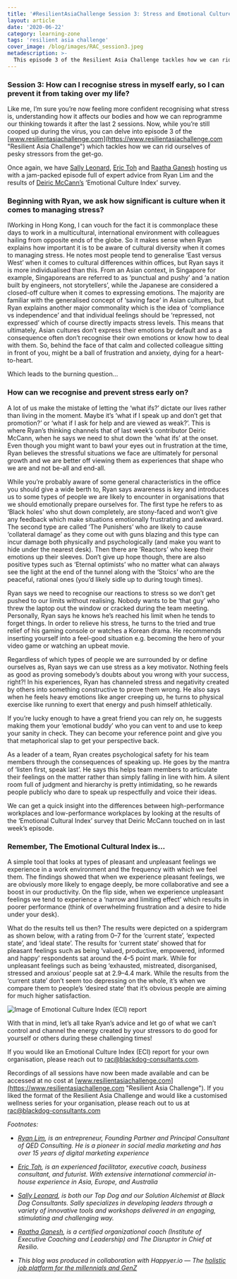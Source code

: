 ```yaml
---
title: '#ResilientAsiaChallenge Session 3: Stress and Emotional Culture'
layout: article
date: '2020-06-22'
category: learning-zone
tags: 'resilient asia challenge'
cover_image: /blog/images/RAC_session3.jpeg
metadescription: >-
  This episode 3 of the Resilient Asia Challenge tackles how we can rid ourselves of pesky stressors from the get-go.
---
```


### Session 3: How can I recognise stress in myself early, so I can prevent it from taking over my life?

Like me, I’m sure you’re now feeling more confident recognising what stress is, understanding how it affects our bodies and how we can reprogramme our thinking towards it after the last 2 sessions. Now, while you’re still cooped up during the virus, you can delve into episode 3 of the [www.resilientasiachallenge.com](https://www.resilientasiachallenge.com "Resilient Asia Challenge") which tackles how we can rid ourselves of pesky stressors from the get-go.

Once again, we have [Sally Leonard](https://www.linkedin.com/in/sallyleonard/ "Sally Leonard"), [Eric Toh](https://www.linkedin.com/in/erictoh/ "Eric Toh") and [Raatha Ganesh](https://www.linkedin.com/in/raathaganesh/ "Raatha Ganesh") hosting us with a jam-packed episode full of expert advice from Ryan Lim and the results of [Deiric McCann’s](https://www.linkedin.com/in/deiricmccann/ "Deiric McCann") ‘Emotional Culture Index’ survey.

### Beginning with Ryan, we ask how significant is culture when it comes to managing stress?
IWorking in Hong Kong, I can vouch for the fact it is commonplace these days to work in a multicultural, international environment with colleagues hailing from opposite ends of the globe. So it makes sense when Ryan explains how important it is to be aware of cultural diversity when it comes to managing stress. He notes most people tend to generalise ‘East versus West’ when it comes to cultural differences within offices, but Ryan says it is more individualised than this. From an Asian context, in Singapore for example, Singaporeans are referred to as ‘punctual and pushy’ and ‘a nation built by engineers, not storytellers’, while the Japanese are considered a closed-off culture when it comes to expressing emotions. The majority are familiar with the generalised concept of ‘saving face’ in Asian cultures, but Ryan explains another major commonality which is the idea of ‘compliance vs independence’ and that individual feelings should be ‘repressed, not expressed’ which of course directly impacts stress levels. This means that ultimately, Asian cultures don’t express their emotions by default and as a consequence often don’t recognise their own emotions or know how to deal with them. So, behind the face of that calm and collected colleague sitting in front of you, might be a ball of frustration and anxiety, dying for a heart-to-heart.

Which leads to the burning question…

### How can we recognise and prevent stress early on?
A lot of us make the mistake of letting the ‘what ifs?’ dictate our lives rather than living in the moment. Maybe it’s ‘what if I speak up and don’t get that promotion?’ or ‘what if I ask for help and are viewed as weak?’. This is where Ryan’s thinking channels that of last week’s contributor Deiric McCann, when he says we need to shut down the ‘what ifs’ at the onset. Even though you might want to bawl your eyes out in frustration at the time, Ryan believes the stressful situations we face are ultimately for personal growth and we are better off viewing them as experiences that shape who we are and not be-all and end-all.

While you’re probably aware of some general characteristics in the office you should give a wide berth to, Ryan says awareness is key and introduces us to some types of people we are likely to encounter in organisations that we should emotionally prepare ourselves for. The first type he refers to as ‘Black holes’ who shut down completely, are stony-faced and won’t give any feedback which make situations emotionally frustrating and awkward. The second type are called ‘The Punishers’ who are likely to cause ‘collateral damage’ as they come out with guns blazing and this type can incur damage both physically and psychologically (and make you want to hide under the nearest desk). Then there are ‘Reactors’ who keep their emotions up their sleeves. Don’t give up hope though, there are also positive types such as ‘Eternal optimists’ who no matter what can always see the light at the end of the tunnel along with the ‘Stoics’ who are the peaceful, rational ones (you’d likely sidle up to during tough times).

Ryan says we need to recognise our reactions to stress so we don’t get pushed to our limits without realising. Nobody wants to be ‘that guy’ who threw the laptop out the window or cracked during the team meeting. Personally, Ryan says he knows he’s reached his limit when he tends to forget things. In order to relieve his stress, he turns to the tried and true relief of his gaming console or watches a Korean drama. He recommends inserting yourself into a feel-good situation e.g. becoming the hero of your video game or watching an upbeat movie.

Regardless of which types of people we are surrounded by or define ourselves as, Ryan says we can use stress as a key motivator. Nothing feels as good as proving somebody’s doubts about you wrong with your success, right?! In his experiences, Ryan has channeled stress and negativity created by others into something constructive to prove them wrong. He also says when he feels heavy emotions like anger creeping up, he turns to physical exercise like running to exert that energy and push himself athletically.

If you’re lucky enough to have a great friend you can rely on, he suggests making them your ‘emotional buddy’ who you can vent to and use to keep your sanity in check. They can become your reference point and give you that metaphorical slap to get your perspective back.

As a leader of a team, Ryan creates psychological safety for his team members through the consequences of speaking up. He goes by the mantra of ‘listen first, speak last’. He says this helps team members to articulate their feelings on the matter rather than simply falling in line with him. A silent room full of judgment and hierarchy is pretty intimidating, so he rewards people publicly who dare to speak up respectfully and voice their ideas.

We can get a quick insight into the differences between high-performance workplaces and low-performance workplaces by looking at the results of the ‘Emotional Cultural Index’ survey that Deiric McCann touched on in last week’s episode.

### Remember, The Emotional Cultural Index is…
A simple tool that looks at types of pleasant and unpleasant feelings we experience in a work environment and the frequency with which we feel them. The findings showed that when we experience pleasant feelings, we are obviously more likely to engage deeply, be more collaborative and see a boost in our productivity. On the flip side, when we experience unpleasant feelings we tend to experience a ‘narrow and limiting effect’ which results in poorer performance (think of overwhelming frustration and a desire to hide under your desk).

What do the results tell us then? The results were depicted on a spidergram as shown below, with a rating from 0–7 for the ‘current state’, ‘expected state’, and ‘ideal state’. The results for ‘current state’ showed that for pleasant feelings such as being ‘valued, productive, empowered, informed and happy’ respondents sat around the 4–5 point mark. While for unpleasant feelings such as being ‘exhausted, mistreated, disorganised, stressed and anxious’ people sat at 2.9–4.4 mark. While the results from the ‘current state’ don’t seem too depressing on the whole, it’s when we compare them to people’s ‘desired state’ that it’s obvious people are aiming for much higher satisfaction.

![Image of Emotional Culture Index (ECI) report](/blog/images/session3_chart.jpeg)

With that in mind, let’s all take Ryan’s advice and let go of what we can’t control and channel the energy created by your stressors to do good for yourself or others during these challenging times!

If you would like an Emotional Culture Index (ECI) report for your own organisation, please reach out to [rac@blackdog-consultants.com](mailto:rac@blackdog-consultants.com "Raatha Ganesh").

Recordings of all sessions have now been made available and can be accessed at no cost at [www.resilientasiachallenge.com](https://www.resilientasiachallenge.com "Resilient Asia Challenge"). If you liked the format of the Resilient Asia Challenge and would like a customised wellness series for your organisation, please reach out to us at [rac@blackdog-consultants.com](mailto:rac@blackdog-consultants.com "Raatha Ganesh")

_Footnotes:_

- _[Ryan Lim](https://www.linkedin.com/in/ryanlhm/ "Ryan Lim"), is an entrepreneur, Founding Partner and Principal Consultant of QED Consulting. He is a pioneer in social media marketing and has over 15 years of digital marketing experience_

- _[Eric Toh](https://www.linkedin.com/in/erictoh/ "Eric Toh"), is an experienced facilitator, executive coach, business consultant, and futurist. With extensive international commercial in-house experience in Asia, Europe, and Australia_

- _[Sally Leonard](https://www.linkedin.com/in/sallyleonard/ "Sally Leonard"), is both our Top Dog and our Solution Alchemist at Black Dog Consultants. Sally specializes in developing leaders through a variety of innovative tools and workshops delivered in an engaging, stimulating and challenging way._

- _[Raatha Ganesh](https://www.linkedin.com/in/raathaganesh/ "Raatha Ganesh"), is a certified organizational coach (Institute of Executive Coaching and Leadership) and The Disruptor in Chief at Resilio._

- _This blog was produced in collaboration with Happyer.io — The [holistic job platform for the millennials and GenZ](http://www.happyer.io/ "Happyer.IO")_